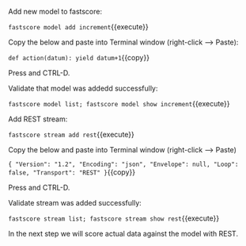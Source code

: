 Add new model to fastscore:

`fastscore model add increment`{{execute}}

Copy the below and paste into Terminal window (right-click --> Paste):

`
def action(datum):
  yield datum+1
`{{copy}}

Press <Enter> and CTRL-D.

Validate that model was addedd successfully:

`fastscore model list; fastscore model show increment`{{execute}}

Add REST stream:

`fastscore stream add rest`{{execute}}

Copy the below and paste into Terminal window (right-click --> Paste)

`
{
  "Version": "1.2",
  "Encoding": "json",
  "Envelope": null,
  "Loop": false,
  "Transport": "REST"
}
`{{copy}}

Press <Enter> and CTRL-D.

Validate stream was added successfully:

`fastscore stream list; fastscore stream show rest`{{execute}}

In the next step we will score actual data against the model with REST.



